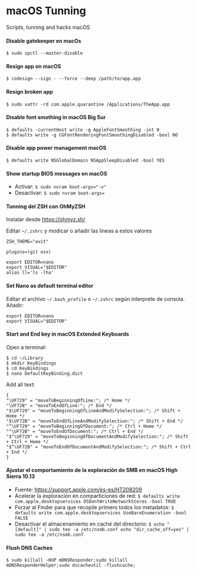 # macOS Tunning

Scripts, tunning and hacks macOS

#### Disable gatekeeper en macOs

`$ sudo spctl --master-disable`

#### Resign app on macOS
`$ codesign --sign - --force --deep /path/to/app.app`

#### Resign broken app

`$ sudo xattr -rd com.apple.quarantine /Applications/TheApp.app`

#### Disable font smothing in macOS Big Sur

```
$ defaults -currentHost write -g AppleFontSmoothing -int 0
$ defaults write -g CGFontRenderingFontSmoothingDisabled -bool NO
```

#### Disable app power managament macOS

`$ defaults write NSGlobalDomain NSAppSleepDisabled -bool YES`

#### Show startup BIOS messages en macOS

- Activar: `$ sudo nvram boot-args="-v"`
- Desactivar: `$ sudo nvram boot-args=`

#### Tunning del ZSH con OhMyZSH

Instalar desde https://ohmyz.sh/

Editar `~/.zshrc` y modicar o añadir las lineas a estos valores

```
ZSH_THEME="avit"

plugins=(git osx)

export EDITOR=nano
export VISUAL="$EDITOR"
alias ll='ls -lha'

```

#### Set Nano as default terminal editor

Editar el archivo `~/.bash_profile` o `~/.zshrc` según interprete de consola.
Añadir:

```
export EDITOR=nano
export VISUAL="$EDITOR"
```


#### Start and End key in macOS Extended Keyboards

Open a terminal:
   
```
$ cd ~/Library
$ mkdir KeyBindings
$ cd KeyBindings
$ nano DefaultKeyBinding.dict
```

Add all text:

```
{
"\UF729" = "moveToBeginningOfLine:"; /* Home */
"\UF72B" = "moveToEndOfLine:"; /* End */
"$\UF729" = "moveToBeginningOfLineAndModifySelection:"; /* Shift + Home */
"$\UF72B" = "moveToEndOfLineAndModifySelection:"; /* Shift + End */
"^\UF729" = "moveToBeginningOfDocument:"; /* Ctrl + Home */
"^\UF72B" = "moveToEndOfDocument:"; /* Ctrl + End */
"$^\UF729" = "moveToBeginningOfDocumentAndModifySelection:"; /* Shift + Ctrl + Home */
"$^\UF72B" = "moveToEndOfDocumentAndModifySelection:"; /* Shift + Ctrl + End */
}
```

#### Ajustar el comportamiento de la exploración de SMB en macOS High Sierra 10.13

  - Fuente: https://support.apple.com/es-es/HT208209
  - Acelerar la exploración en comparticiones de red: 
  `$ defaults write com.apple.desktopservices DSDontWriteNetworkStores -bool TRUE`
  - Forzar al Finder para que recopile primero todos los metadatos: 
  `$ defaults write com.apple.desktopservices UseBareEnumeration -bool FALSE`
  - Desactivar el almacenamiento en caché del directorio: 
  `$ echo "[default]" | sudo tee -a /etc/nsmb.conf echo "dir_cache_off=yes" | sudo tee -a /etc/nsmb.conf`
 
#### Flush DNS Caches

`$ sudo killall -HUP mDNSResponder;sudo killall mDNSResponderHelper;sudo dscacheutil -flushcache;`
